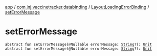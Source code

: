 [app](../../index.md) / [com.jnj.vaccinetracker.databinding](../index.md) / [LayoutLoadingErrorBinding](index.md) / [setErrorMessage](./set-error-message.md)

# setErrorMessage

`abstract fun setErrorMessage(@Nullable errorMessage: `[`String`](https://kotlinlang.org/api/latest/jvm/stdlib/kotlin/-string/index.html)`?): `[`Unit`](https://kotlinlang.org/api/latest/jvm/stdlib/kotlin/-unit/index.html)
`abstract fun setErrorMessage(@Nullable errorMessage: `[`String`](https://kotlinlang.org/api/latest/jvm/stdlib/kotlin/-string/index.html)`?): `[`Unit`](https://kotlinlang.org/api/latest/jvm/stdlib/kotlin/-unit/index.html)